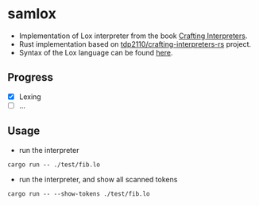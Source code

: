 # samlox
- Implementation of Lox interpreter from the book [Crafting Interpreters](https://craftinginterpreters.com).
- Rust implementation based on [tdp2110/crafting-interpreters-rs](https://github.com/tdp2110/crafting-interpreters-rs) project.
- Syntax of the Lox language can be found [here](https://craftinginterpreters.com/the-lox-language.html).

## Progress
- [x] Lexing
- [ ] ...

## Usage
- run the interpreter
```
cargo run -- ./test/fib.lo
```
- run the interpreter, and show all scanned tokens
```
cargo run -- --show-tokens ./test/fib.lo
```
